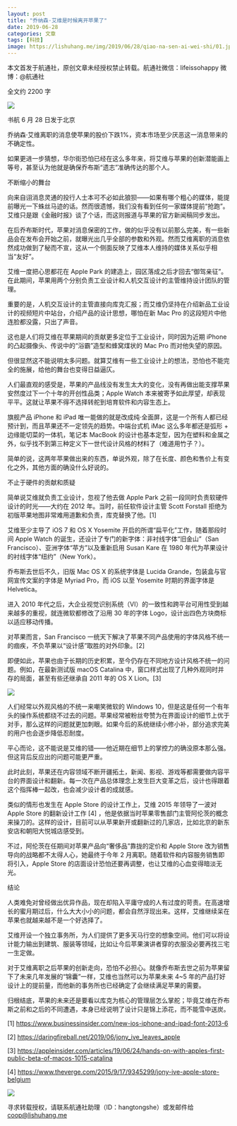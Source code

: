 ```yaml
---
layout: post
title: "乔纳森·艾维是时候离开苹果了"
date: 2019-06-28
categories: 文章
tags: [科技]
image: https://lishuhang.me/img/2019/06/28/qiao-na-sen-ai-wei-shi/01.jpg
---
```


本文首发于航通社，原创文章未经授权禁止转载。航通社微信：lifeissohappy 微博：@航通社

全文约 2200 字

![](https://lishuhang.me/img/2019/06/28/qiao-na-sen-ai-wei-shi/01.jpg)

书航 6 月 28 日发于北京

乔纳森·艾维离职的消息使苹果的股价下跌1%，资本市场至少厌恶这一消息带来的不确定性。

如果更进一步猜想，华尔街恐怕已经在这么多年来，将艾维与苹果的创新潜能画上等号，甚至认为他就是确保乔布斯“遗志”准确传达的那个人。

不断缩小的舞台

向来自诩消息灵通的投行人士本可不必如此狼狈——如果有哪个粗心的媒体，能提前曝光一下蛛丝马迹的话。然而很遗憾，我们没有看到任何一家媒体提前“抢跑”。艾维只是跟《金融时报》谈了个话，而这则报道与苹果的官方新闻稿同步发出。

在后乔布斯时代，苹果对消息保密的工作，做的似乎没有以前那么完美，有一些新品会在发布会开始之前，就曝光出几乎全部的参数和外观。然而艾维离职的消息依然成功做到了秘而不宣，这从一个侧面反映了艾维本人维持的媒体关系似乎相当“友好”。

艾维一度把心思都花在 Apple Park 的建造上，园区落成之后才回去“御驾亲征”。在此期间，苹果用两个分别负责工业设计和人机交互设计的主管维持设计团队的管理。

重要的是，人机交互设计的主管直接向库克汇报；而艾维仍坚持在介绍新品工业设计的视频短片中站台，介绍产品的设计思想，哪怕在新 Mac Pro 的这段短片中他连脸都没露，只出了声音。

这也是人们将艾维在苹果期间的贡献更多定位于工业设计，同时因为近期 iPhone 的凸起摄像头、传说中的“浴霸”造型和蜂窝煤状的 Mac Pro 而对他失望的原因。

但很显然这不能说明太多问题。就算艾维有一些工业设计上的想法，恐怕也不能完全的施展，给他的舞台也变得日益逼仄。

人们最直观的感受是，苹果的产品线没有发生太大的变化，没有再做出能支撑苹果安然度过下一个十年的开创性品类；Apple Watch 本来被寄予如此厚望，却表现平平。这就让苹果不得不选择转舵到培育软件和内容生态上。

旗舰产品 iPhone 和 iPad 唯一能做的就是改成纯·全面屏，这是一个所有人都已经预计到，而且苹果还不一定领先的趋势。中端台式机 iMac 这么多年都还是弧形 + 边缘能切菜的一体机，笔记本 MacBook 的设计也基本定型，因为在塑料和金属之外，似乎找不到第三种定义下一世代设计风格的材料了（难道用竹子？）。

简单的说，这两年苹果做出来的东西，单说外观，除了在长度、颜色和售价上有变化之外，其他方面的确没什么好说的。

不止于硬件的贡献和质疑

简单说艾维就负责工业设计，忽视了他去做 Apple Park 之前一段同时负责软硬件设计的时光——大约在 2012 年。当时，前任软件设计主管 Scott Forstall 拒绝为初版苹果地图非常难用道歉和负责，库克替换了他。[1]

艾维至少主导了 iOS 7 和 OS X Yosemite 开启的所谓“扁平化”工作，随着那段时间 Apple Watch 的诞生，还设计了专门的新字体：非衬线字体“旧金山”（San Francisco）、亚洲字体“苹方”以及重新启用 Susan Kare 在 1980 年代为苹果设计的衬线字体“纽约”（New York）。

乔布斯去世后不久，旧版 Mac OS X 的系统字体是 Lucida Grande，包装盒与官网宣传文案的字体是 Myriad Pro，而 iOS 以至 Yosemite 时期的界面字体是 Helvetica。

进入 2010 年代之后，大企业视觉识别系统（VI）的一致性和跨平台可用性受到越来越多的重视，就连微软都修改了沿用 30 年的字体 Logo，设计出四色方块商标以适应移动传播。

对苹果而言，San Francisco 一统天下解决了苹果不同产品使用的字体风格不统一的痼疾，不负苹果以“设计感”取胜的对外印象。[2]

即便如此，苹果也由于长期的历史积累，至今仍存在不同地方设计风格不统一的问题。例如，在最新测试版 macOS Catalina 中，窗口样式出现了几种外观同时并存的局面，甚至有些还继承自 2011 年的 OS X Lion。[3]

![](https://lishuhang.me/img/2019/06/28/qiao-na-sen-ai-wei-shi/02.jpg)

人们经常以外观风格的不统一来嘲笑微软的 Windows 10，但是这是任何一个有年头的操作系统都绕不过去的问题。苹果经常被粉丝夸赞为在界面设计的细节上优于对手，那么这样的问题就更加刺眼。如果今后的系统继续小修小补，部分追求完美的用户也会逐步降低忍耐度。

平心而论，这不能说是艾维的错——他近期在细节上的掌控力的确没原本那么强。但这背后反应出的问题可能更严重。

此时此刻，苹果还在内容领域不断开疆拓土，新闻、影视、游戏等都需要做内容平台的界面设计和翻新。每一次在产品总体理念上发生巨大变革之后，设计也得跟着这个指挥棒一起改，也会减少设计者的成就感。

类似的情形也发生在 Apple Store 的设计工作上，艾维 2015 年领导了一波对 Apple Store 的翻新设计工作 [4] ，他是依据当时苹果零售部门主管阿伦茨的概念来操刀的。这样的设计，目前可以从苹果新开或翻新过的几家店，比如北京的新东安店和朝阳大悦城店感受到。

不过，阿伦茨在任期间对苹果产品向“奢侈品”靠拢的定价和 Apple Store 改为销售导向的战略都不太得人心，她最终于今年 2 月离职。随着软件和内容服务销售即将引入，Apple Store 的店面设计恐怕还要再调整，也让艾维的心血变得暗淡无光。

结论

人类难免对曾经做出优异作品，现在却陷入平庸守成的人有过度的苛责。在高速增长的蜜月期过后，什么大大小小的问题，都会自然浮现出来。这样，艾维继续呆在苹果也就越来越不是一个好选择了。

艾维开设一个独立事务所，为人们提供了更多天马行空的想象空间。他们可以将设计能力输出到建筑、服装等领域，比如让今后苹果演讲者穿的衣服没必要再找三宅一生定做。

对于艾维离职之后苹果的创新走向，恐怕不必担心。就像乔布斯去世之前为苹果留下了未来几年发展的“锦囊”一样，艾维也当然可以为苹果未来 4~5 年的产品打好设计上的提前量，而他新的事务所也已经确定了会继续满足苹果的需要。

归根结底，苹果的未来还是要看以库克为核心的管理层怎么掌舵；毕竟艾维在乔布斯之前和之后的不同遭遇，本身已经说明了设计只是锦上添花，而不能雪中送炭。

[1] https://www.businessinsider.com/new-ios-iphone-and-ipad-font-2013-6

[2] https://daringfireball.net/2019/06/jony_ive_leaves_apple

[3] https://appleinsider.com/articles/19/06/24/hands-on-with-apples-first-public-beta-of-macos-1015-catalina

[4] https://www.theverge.com/2015/9/17/9345299/jony-ive-apple-store-belgium

![](https://lishuhang.me/img/2019/06/28/qiao-na-sen-ai-wei-shi/03.png)

寻求转载授权，请联系航通社助理（ID：hangtongshe）或发邮件给 coop@lishuhang.me